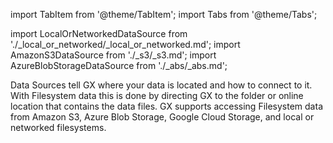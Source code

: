 import TabItem from '@theme/TabItem';
import Tabs from '@theme/Tabs';

import LocalOrNetworkedDataSource from './_local_or_networked/_local_or_networked.md';
import AmazonS3DataSource from './_s3/_s3.md';
import AzureBlobStorageDataSource from './_abs/_abs.md';

Data Sources tell GX where your data is located and how to connect to it.  With Filesystem data this is done by directing GX to the folder or online location that contains the data files.  GX supports accessing Filesystem data from Amazon S3, Azure Blob Storage, Google Cloud Storage, and local or networked filesystems.

<Tabs queryString="data_location" groupId="data_location" defaultValue="filesystem">

   <TabItem value="filesystem" label="Local or networked filesystem">
   <LocalOrNetworkedDataSource/>
   </TabItem>

   <TabItem value="s3" label="Amazon S3">
   <AmazonS3DataSource/>
   </TabItem>

   <TabItem value="abs" label="Azure Blob Storage">
   <AzureBlobStorageDataSource/>
   </TabItem>

   <TabItem value="gcs" label="Google Cloud Storage">

   </TabItem>

</Tabs>
